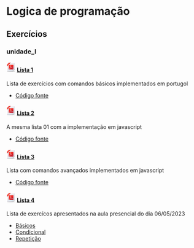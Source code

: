 # Logica de programação

## Exercícios

### unidade_I

#### [![PDF](img/pdf-24.png)](docs/unidade_I/lista01.pdf) [Lista 1](docs/unidade_I/lista01.md)

Lista de exercícios com comandos básicos implementados em portugol

* [Código fonte](src/unidade%20I/lista01/)

#### [![PDF](img/pdf-24.png)](docs/unidade_I/lista02.pdf) [Lista 2](docs/unidade_I/lista02.md)

A mesma lista 01 com a implementação em javascript

* [Código fonte](src/unidade%20I/lista02/)

#### [![PDF](img/pdf-24.png)](docs/unidade_I/lista03.pdf) [Lista 3](docs/unidade_I/lista03.md)

Lista com comandos avançados implementados em javascript

* [Código fonte](src/unidade%20I/lista03/)

#### [![PDF](img/pdf-24.png)](docs/unidade_I/lista04.pdf) [Lista 4](docs/unidade_I/lista04.md)

Lista de exercícos apresentados na aula presencial do dia 06/05/2023

* [Básicos](src/unidade_I/lista04/lista01Basico.por)
* [Condicional](src/unidade_I/lista04/lista01Condicional.por)
* [Repetição](src/unidade_I/lista04/lista01Loop.por)
